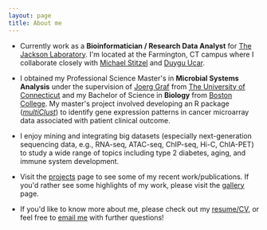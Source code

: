 ```yaml
---
layout: page
title: About me
---
```


* Currently work as a **Bioinformatician / Research Data Analyst** for [The Jackson Laboratory](https://www.jax.org). I'm located at the Farmington, CT campus where I collaborate closely with [Michael Stitzel](https://www.jax.org/research-and-faculty/research-labs/the-stitzel-lab) and [Duygu Ucar](https://www.jax.org/research-and-faculty/research-labs/the-ucar-lab).

* I obtained my Professional Science Master's in **Microbial Systems Analysis** under the supervision of [Joerg Graf](https://mcb.uconn.edu/joerg-graf/) from [The University of Connecticut](https://psm.uconn.edu) and my Bachelor of Science in **Biology** from [Boston College](https://www.bc.edu/bc-web/schools/mcas/departments/biology.html). My master's project involved developing an R package ([_multiClust_](https://www.ncbi.nlm.nih.gov/pmc/articles/PMC4907340/)) to identify gene expression patterns in cancer microarray data associated with patient clinical outcome. 

* I enjoy mining and integrating big datasets (especially next-generation sequencing data, e.g., RNA-seq, ATAC-seq, ChIP-seq, Hi-C, ChIA-PET) to study a wide range of topics including type 2 diabetes, aging, and immune system development.

* Visit the [projects]() page to see some of my recent work/publications. If you'd rather see some highlights of my work, please visit the [gallery]() page.

* If you'd like to know more about me, please check out my [resume/CV](), or feel free to [email me](mailto:nathan.lawlor03@gmail.com) with further questions!
